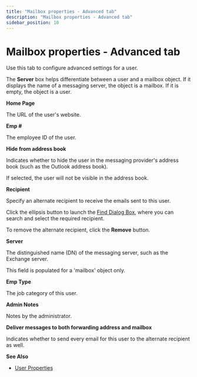 ```yaml
---
title: "Mailbox properties - Advanced tab"
description: "Mailbox properties - Advanced tab"
sidebar_position: 10
---
```


# Mailbox properties - Advanced tab

Use this tab to configure advanced settings for a user.

The **Server** box helps differentiate between a user and a mailbox object. If it displays the name
of a messaging server, the object is a mailbox. If it is empty, the object is a user.

**Home Page**

The URL of the user's website.

**Emp #**

The employee ID of the user.

**Hide from address book**

Indicates whether to hide the user in the messaging provider's address book (such as the Outlook
address book).

If selected, the user will not be visible in the address book.

**Recipient**

Specify an alternate recipient to receive the emails sent to this user.

Click the ellipsis button to launch the
[Find Dialog Box](/docs/directorymanager/11.0/portal/generalfeatures/find.md), where you can search
and select the required recipient.

To remove the alternate recipient, click the **Remove** button.

**Server**

The distinguished name (DN) of the messaging server, such as the Exchange server.

This field is populated for a 'mailbox' object only.

**Emp Type**

The job category of this user.

**Admin Notes**

Notes by the administrator.

**Deliver messages to both forwarding address and mailbox**

Indicates whether to send every email for this user to the alternate recipient as well.

**See Also**

- [User Properties](/docs/directorymanager/11.0/portal/user/properties/overview.md)
